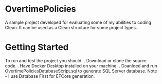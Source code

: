# OvertimePolicies

A sample project developed for evaluating some of my abilities to coding Clean. It can be used as a Clean structure for some project types.

# Getting Started

To run and test the project you should:
. Download or clone the source code.
. Have Docker Desktop installed on your machine.
. Doanloed and run OvertimePoliciesDatabaseScript.sql to generate SQL Server database.
  Note - I use Database First for EFCore generation. 
